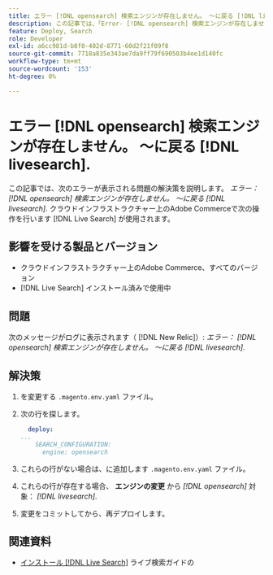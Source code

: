 ```yaml
---
title: エラー [!DNL opensearch] 検索エンジンが存在しません。 ～に戻る [!DNL livesearch].
description: この記事では、「Error- [!DNL opensearch] 検索エンジンが存在しません。 ～に戻る [!DNL livesearch].'、クラウドインフラストラクチャー上のAdobe Commerceにあります。
feature: Deploy, Search
role: Developer
exl-id: a6cc981d-b8f0-402d-8771-60d2f21f09f8
source-git-commit: 7718a835e343ae7da9ff79f690503b4ee1d140fc
workflow-type: tm+mt
source-wordcount: '153'
ht-degree: 0%

---
```


# エラー [!DNL opensearch] 検索エンジンが存在しません。 ～に戻る [!DNL livesearch].

この記事では、次のエラーが表示される問題の解決策を説明します。 *エラー： [!DNL opensearch] 検索エンジンが存在しません。 ～に戻る [!DNL livesearch].* クラウドインフラストラクチャー上のAdobe Commerceで次の操作を行います [!DNL Live Search] が使用されます。

## 影響を受ける製品とバージョン

* クラウドインフラストラクチャー上のAdobe Commerce、すべてのバージョン
* [!DNL Live Search] インストール済みで使用中

## 問題

次のメッセージがログに表示されます（ [!DNL New Relic]）:
*エラー： [!DNL opensearch] 検索エンジンが存在しません。 ～に戻る [!DNL livesearch].*

## 解決策

1. を変更する `.magento.env.yaml` ファイル。
1. 次の行を探します。

   ```yaml
     deploy:
   ...
       SEARCH_CONFIGURATION:
         engine: opensearch
   ```

1. これらの行がない場合は、に追加します `.magento.env.yaml` ファイル。
1. これらの行が存在する場合、 **エンジンの変更** から *[!DNL opensearch]* 対象： *[!DNL livesearch]*.
1. 変更をコミットしてから、再デプロイします。

## 関連資料

* [インストール [!DNL Live Search]](https://experienceleague.adobe.com/docs/commerce-merchant-services/live-search/onboard/install.html) ライブ検索ガイドの
